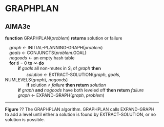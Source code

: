 # GRAPHPLAN

## AIMA3e
__function__ GRAPHPLAN(_problem_) __returns__ solution or failure  

&emsp;_graph_ &larr; INITIAL\-PLANNING\-GRAPH(_problem_)  
&emsp;_goals_ &larr; CONJUNCTS(_problem_.GOAL)  
&emsp;_nogoods_ &larr; an empty hash table  
&emsp;__for__ _tl_ = 0 __to__ &infin; __do__  
&emsp;&emsp;&emsp;__if__ _goals_ all non\-mutex in _S_<sub>t</sub> of _graph_ __then__  
&emsp;&emsp;&emsp;&emsp;&emsp;_solution_ &larr; EXTRACT\-SOLUTION(_graph_, _goals_, NUMLEVELS(_graph_), _nogoods_)  
&emsp;&emsp;&emsp;&emsp;&emsp;__if__ solution &ne; _failure_ __then return__ _solution_  
&emsp;&emsp;&emsp;__if__ _graph_ __and__ _nogoods_ have both leveled off __then return__ _failure_  
&emsp;&emsp;&emsp;_graph_ &larr; EXPAND\-GRAPH(_graph_, _problem_)

---
__Figure__ ?? The GRAPHPLAN algorithm. GRAPHPLAN calls EXPAND-GRAPH to add a level until either a solution is found by EXTRACT-SOLUTION, or no solution is possible.
